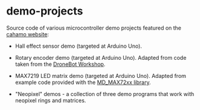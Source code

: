 # demo-projects

Source code of various microcontroller demo projects featured on the [cahamo website](https://cahamo.delphidabbler.com):

* Hall effect sensor demo (targeted at Arduino Uno).

* Rotary encoder demo (targeted at Arduino Uno). Adapted from code taken from the [DroneBot Workshop](https://dronebotworkshop.com/rotary-encoders-arduino/).

* MAX7219 LED matrix demo (targeted at Arduino Uno). Adapted from example code provided with the [MD_MAX72xx library](https://majicdesigns.github.io/MD_MAX72XX/).

* &quot;Neopixel&quot; demos - a collection of three demo programs that work with neopixel rings and matrices.
